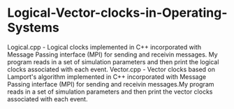 # Logical-Vector-clocks-in-Operating-Systems
Logical.cpp - Logical clocks implemented in C++ incorporated with Message Passing interface (MPI) for sending and receivin messages.
My program reads in a set of simulation parameters and then print the logical clocks associated with each event.
Vector.cpp - Vector clocks based on Lamport's algorithm implemented in C++ incorporated with Message Passing interface (MPI) for 
sending and receivin messages.My program reads in a set of simulation 
parameters and then print the vector clocks associated with each event.
